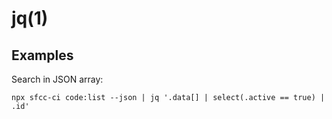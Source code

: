 # jq(1)

## Examples

  Search in JSON array:

    npx sfcc-ci code:list --json | jq '.data[] | select(.active == true) | .id'


